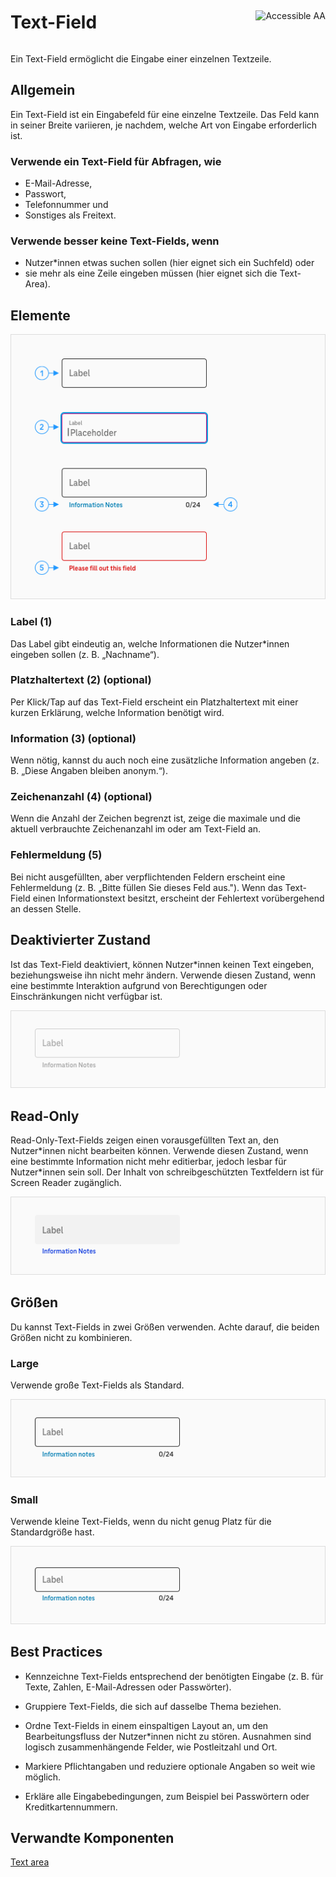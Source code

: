 <div style="display: inline-flex; align-items: center; justify-content: space-between; width: 100%;">
    <h1>Text-Field</h1>
    <img src="assets/tag-aa.svg" alt="Accessible AA" />
</div>

Ein Text-Field ermöglicht die Eingabe einer einzelnen Textzeile.

## Allgemein

Ein Text-Field ist ein Eingabefeld für eine einzelne Textzeile. Das Feld kann in seiner Breite variieren, je nachdem, welche Art von Eingabe erforderlich ist.

### Verwende ein Text-Field für Abfragen, wie

- E-Mail-Adresse,
- Passwort,
- Telefonnummer und
- Sonstiges als Freitext.

### Verwende besser keine Text-Fields, wenn

- Nutzer\*innen etwas suchen sollen (hier eignet sich ein Suchfeld) oder
- sie mehr als eine Zeile eingeben müssen (hier eignet sich die Text-Area).

## Elemente

![Image Name](./img/input-field-elements.png)

### Label (1)

Das Label gibt eindeutig an, welche Informationen die Nutzer\*innen eingeben sollen (z. B. „Nachname“).

### Platzhaltertext (2) (optional)

Per Klick/Tap auf das Text-Field erscheint ein Platzhaltertext mit einer kurzen Erklärung, welche Information benötigt wird.

### Information (3) (optional)

Wenn nötig, kannst du auch noch eine zusätzliche Information angeben (z. B. „Diese Angaben bleiben anonym.“).

### Zeichenanzahl (4) (optional)

Wenn die Anzahl der Zeichen begrenzt ist, zeige die maximale und die aktuell verbrauchte Zeichenanzahl im oder am Text-Field an.

### Fehlermeldung (5)

Bei nicht ausgefüllten, aber verpflichtenden Feldern erscheint eine Fehlermeldung (z. B. „Bitte füllen Sie dieses Feld aus."). Wenn das Text-Field einen Informationstext besitzt, erscheint der Fehlertext vorübergehend an dessen Stelle.

## Deaktivierter Zustand

Ist das Text-Field deaktiviert, können Nutzer\*innen keinen Text eingeben, beziehungsweise ihn nicht mehr ändern. Verwende diesen Zustand, wenn eine bestimmte Interaktion aufgrund von Berechtigungen oder Einschränkungen nicht verfügbar ist.

![Image Name](./img/input_disabled.png)

## Read-Only

Read-Only-Text-Fields zeigen einen vorausgefüllten Text an, den Nutzer\*innen nicht bearbeiten können. Verwende diesen Zustand, wenn eine bestimmte Information nicht mehr editierbar, jedoch lesbar für Nutzer\*innen sein soll. Der Inhalt von schreibgeschützten Textfeldern ist für Screen Reader zugänglich.

![Image Name](./img/text-field-read-only.png)

## Größen

Du kannst Text-Fields in zwei Größen verwenden. Achte darauf, die beiden Größen nicht zu kombinieren.

### Large

Verwende große Text-Fields als Standard.

![Image Name](./img/input-field-large.png)

### Small

Verwende kleine Text-Fields, wenn du nicht genug Platz für die Standardgröße hast.

![Image Name](./img/input-field-small.png)

## Best Practices

- Kennzeichne Text-Fields entsprechend der benötigten Eingabe (z. B. für Texte, Zahlen, E-Mail-Adressen oder Passwörter).

- Gruppiere Text-Fields, die sich auf dasselbe Thema beziehen.

- Ordne Text-Fields in einem einspaltigen Layout an, um den Bearbeitungsfluss der Nutzer\*innen nicht zu stören. Ausnahmen sind logisch zusammenhängende Felder, wie Postleitzahl und Ort.

- Markiere Pflichtangaben und reduziere optionale Angaben so weit wie möglich.

- Erkläre alle Eingabebedingungen, zum Beispiel bei Passwörtern oder Kreditkartennummern.

## Verwandte Komponenten

<a href="?path=/usage/components-text-area--standard">Text area</a>
